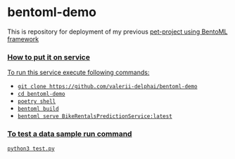 # bentoml-demo
This is repository for deployment of my previous <a href="https://github.com/valeriich/midterm-project"> pet-project using BentoML framework
### How to put it on service
To run this service execute following commands:
* `git clone https://github.com/valerii-delphai/bentoml-demo`
* `cd bentoml-demo`
* `poetry shell`
* `bentoml build`
* `bentoml serve BikeRentalsPredictionService:latest`
### To test a data sample run command
`python3 test.py`

